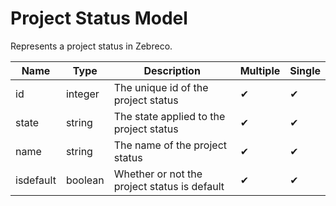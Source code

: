 # Project Status Model

Represents a project status in Zebreco.


| Name          | Type                              | Description                                       | Multiple | Single |
|---------------|-----------------------------------|---------------------------------------------------|----------|--------|
| id            | integer                           | The unique id of the project status               |    ✔     |   ✔    |
| state         | string                            | The state applied to the project status           |    ✔     |   ✔    |
| name          | string                            | The name of the project status                    |    ✔     |   ✔    |
| isdefault     | boolean                           | Whether or not the project status is default      |    ✔     |   ✔    |